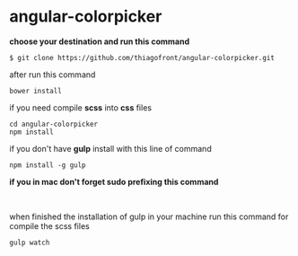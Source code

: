 # angular-colorpicker

**choose your destination and run this command**
```
$ git clone https://github.com/thiagofront/angular-colorpicker.git
```

after run this command
```
bower install
```


if you need compile **scss** into **css** files

```
cd angular-colorpicker
npm install
```

if you don't have **gulp** install with this line of command
```
npm install -g gulp
```
**if you in mac don't forget sudo prefixing this command**

&nbsp;
&nbsp;
&nbsp;

when finished the installation of gulp in your machine run this command for compile the scss files
```
gulp watch
```
